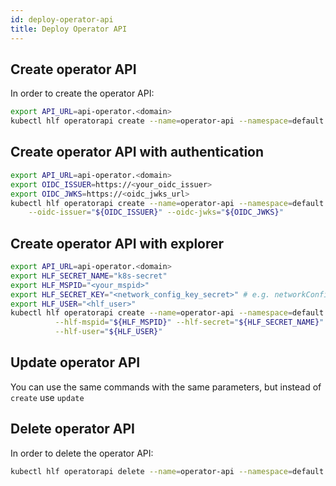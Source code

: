 ```yaml
---
id: deploy-operator-api
title: Deploy Operator API
---
```




## Create operator API
In order to create the operator API:

```bash
export API_URL=api-operator.<domain>
kubectl hlf operatorapi create --name=operator-api --namespace=default --hosts=$API_URL --ingress-class-name=istio
```

## Create operator API with authentication
```bash
export API_URL=api-operator.<domain>
export OIDC_ISSUER=https://<your_oidc_issuer>
export OIDC_JWKS=https://<oidc_jwks_url>
kubectl hlf operatorapi create --name=operator-api --namespace=default --hosts=$API_HOST --ingress-class-name=istio \
    --oidc-issuer="${OIDC_ISSUER}" --oidc-jwks="${OIDC_JWKS}"
```

## Create operator API with explorer

```bash
export API_URL=api-operator.<domain>
export HLF_SECRET_NAME="k8s-secret"
export HLF_MSPID="<your_mspid>"
export HLF_SECRET_KEY="<network_config_key_secret>" # e.g. networkConfig.yaml
export HLF_USER="<hlf_user>"
kubectl hlf operatorapi create --name=operator-api --namespace=default --hosts=$API_HOST --ingress-class-name=istio \
          --hlf-mspid="${HLF_MSPID}" --hlf-secret="${HLF_SECRET_NAME}" --hlf-secret-key="${HLF_SECRET_KEY}" \
          --hlf-user="${HLF_USER}"
```

## Update operator API

You can use the same commands with the same parameters, but instead of `create` use `update`

## Delete operator API
In order to delete the operator API:

```bash
kubectl hlf operatorapi delete --name=operator-api --namespace=default
```
